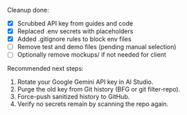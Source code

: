 Cleanup done:

- [x] Scrubbed API key from guides and code
- [x] Replaced .env secrets with placeholders
- [x] Added .gitignore rules to block env files
- [ ] Remove test and demo files (pending manual selection)
- [ ] Optionally remove mockups/ if not needed for client

Recommended next steps:
1. Rotate your Google Gemini API key in AI Studio.
2. Purge the old key from Git history (BFG or git filter-repo).
3. Force-push sanitized history to GitHub.
4. Verify no secrets remain by scanning the repo again.
